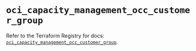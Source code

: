 # `oci_capacity_management_occ_customer_group`

Refer to the Terraform Registry for docs: [`oci_capacity_management_occ_customer_group`](https://registry.terraform.io/providers/oracle/oci/6.37.0/docs/resources/capacity_management_occ_customer_group).
